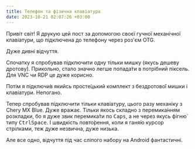 ```yaml
---
title: Телефон та фізична клавіатура
date: 2023-10-21 02:07:26 +03:00
---
```


Привіт світ! Я друкую цей пост за допомогою своєї гучної механічної клавіатури, що підключена до телефону через роз'єм <abbr lang="en">OTG</abbr>.

Дуже дивні відчуття.

Спочатку я спробував підключити одну тільки мишку (якусь дешеву дротову́). Прикольно, стало значно легше попада́ти в потрібний піксель. Для <abbr lang="en">VNC</abbr> чи <abbr lang="en">RDP</abbr> це дуже корисно.

Потім я підключи́в якийсь просте́цький комплект з бездротово́ї мишки і клавіатури. Непогано.

Тепер спробував підключити тільки клавіатуру, цього разу механіку з <span lang="en">Chery MX Blue</span>. Дуже вражає. Тільки якось складно з перемика́нням розкладки, бо я дуже звик перемика́ти по <kbd>Caps</kbd>, а не через якусь фігню́ типу <kbd>Ctrl</kbd><kbd>Space</kbd>. І швидкість повто́рення, коли я ганя́ю курсор стрілками, теж дуже незвична, дуже низька.

Але все одно, відчуття під час сліпого набору на Android фантастичні.
